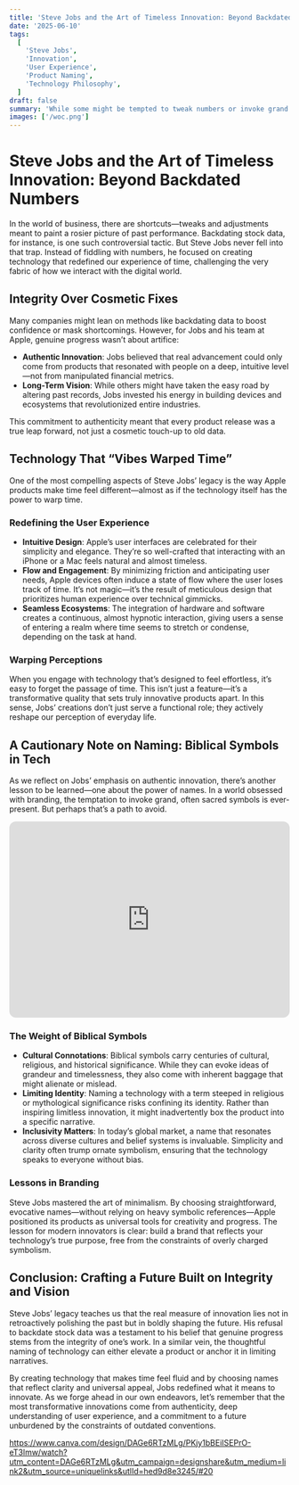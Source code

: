 ```yaml
---
title: 'Steve Jobs and the Art of Timeless Innovation: Beyond Backdated Numbers'
date: '2025-06-10'
tags:
  [
    'Steve Jobs',
    'Innovation',
    'User Experience',
    'Product Naming',
    'Technology Philosophy',
  ]
draft: false
summary: 'While some might be tempted to tweak numbers or invoke grand biblical symbols in tech branding, Steve Jobs forged a different legacy—one that didn’t backdate stock data but instead crafted technology so intuitive it seemed to warp time. Learn why true innovation comes from authenticity and how naming conventions matter.'
images: ['/woc.png']
---
```


# Steve Jobs and the Art of Timeless Innovation: Beyond Backdated Numbers

In the world of business, there are shortcuts—tweaks and adjustments meant to paint a rosier picture of past performance. Backdating stock data, for instance, is one such controversial tactic. But Steve Jobs never fell into that trap. Instead of fiddling with numbers, he focused on creating technology that redefined our experience of time, challenging the very fabric of how we interact with the digital world.

## Integrity Over Cosmetic Fixes

Many companies might lean on methods like backdating data to boost confidence or mask shortcomings. However, for Jobs and his team at Apple, genuine progress wasn’t about artifice:
  
- **Authentic Innovation**: Jobs believed that real advancement could only come from products that resonated with people on a deep, intuitive level—not from manipulated financial metrics.
- **Long-Term Vision**: While others might have taken the easy road by altering past records, Jobs invested his energy in building devices and ecosystems that revolutionized entire industries.

This commitment to authenticity meant that every product release was a true leap forward, not just a cosmetic touch-up to old data.

## Technology That “Vibes Warped Time”

One of the most compelling aspects of Steve Jobs’ legacy is the way Apple products make time feel different—almost as if the technology itself has the power to warp time.

### Redefining the User Experience

- **Intuitive Design**: Apple’s user interfaces are celebrated for their simplicity and elegance. They’re so well-crafted that interacting with an iPhone or a Mac feels natural and almost timeless.
- **Flow and Engagement**: By minimizing friction and anticipating user needs, Apple devices often induce a state of flow where the user loses track of time. It’s not magic—it’s the result of meticulous design that prioritizes human experience over technical gimmicks.
- **Seamless Ecosystems**: The integration of hardware and software creates a continuous, almost hypnotic interaction, giving users a sense of entering a realm where time seems to stretch or condense, depending on the task at hand.

### Warping Perceptions

When you engage with technology that’s designed to feel effortless, it’s easy to forget the passage of time. This isn’t just a feature—it’s a transformative quality that sets truly innovative products apart. In this sense, Jobs’ creations don’t just serve a functional role; they actively reshape our perception of everyday life.

## A Cautionary Note on Naming: Biblical Symbols in Tech

As we reflect on Jobs’ emphasis on authentic innovation, there’s another lesson to be learned—one about the power of names. In a world obsessed with branding, the temptation to invoke grand, often sacred symbols is ever-present. But perhaps that’s a path to avoid.

<iframe style="border-radius:12px" src="https://open.spotify.com/embed/episode/0NXNvJtRQSuWl4HM1MvhD0?utm_source=generator" width="100%" height="352" frameBorder="0" allowfullscreen="" allow="autoplay; clipboard-write; encrypted-media; fullscreen; picture-in-picture" loading="lazy"></iframe>

### The Weight of Biblical Symbols

- **Cultural Connotations**: Biblical symbols carry centuries of cultural, religious, and historical significance. While they can evoke ideas of grandeur and timelessness, they also come with inherent baggage that might alienate or mislead.
- **Limiting Identity**: Naming a technology with a term steeped in religious or mythological significance risks confining its identity. Rather than inspiring limitless innovation, it might inadvertently box the product into a specific narrative.
- **Inclusivity Matters**: In today’s global market, a name that resonates across diverse cultures and belief systems is invaluable. Simplicity and clarity often trump ornate symbolism, ensuring that the technology speaks to everyone without bias.

### Lessons in Branding

Steve Jobs mastered the art of minimalism. By choosing straightforward, evocative names—without relying on heavy symbolic references—Apple positioned its products as universal tools for creativity and progress. The lesson for modern innovators is clear: build a brand that reflects your technology’s true purpose, free from the constraints of overly charged symbolism.

## Conclusion: Crafting a Future Built on Integrity and Vision

Steve Jobs’ legacy teaches us that the real measure of innovation lies not in retroactively polishing the past but in boldly shaping the future. His refusal to backdate stock data was a testament to his belief that genuine progress stems from the integrity of one’s work. In a similar vein, the thoughtful naming of technology can either elevate a product or anchor it in limiting narratives.

By creating technology that makes time feel fluid and by choosing names that reflect clarity and universal appeal, Jobs redefined what it means to innovate. As we forge ahead in our own endeavors, let’s remember that the most transformative innovations come from authenticity, deep understanding of user experience, and a commitment to a future unburdened by the constraints of outdated conventions.


https://www.canva.com/design/DAGe6RTzMLg/PKjy1bBEiISEPrO-eT3lmw/watch?utm_content=DAGe6RTzMLg&utm_campaign=designshare&utm_medium=link2&utm_source=uniquelinks&utlId=hed9d8e3245/#20